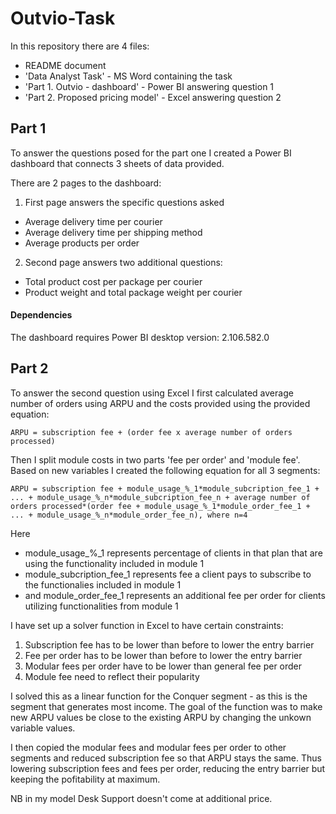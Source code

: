 # Outvio-Task

In this repository there are 4 files:
- README document
- 'Data Analyst Task' - MS Word containing the task
- 'Part 1. Outvio - dashboard' - Power BI answering question 1
- 'Part 2. Proposed pricing model' - Excel answering question 2

## Part 1

To answer the questions posed for the part one I created a Power BI dashboard that connects 3 sheets of data provided.

There are 2 pages to the dashboard:
1. First page answers the specific questions asked
 - Average delivery time per courier
 - Average delivery time per shipping method
 - Average products per order

2. Second page answers two additional questions:
  - Total product cost per package per courier
  - Product weight and total package weight per courier

#### Dependencies

The dashboard requires Power BI desktop version: 2.106.582.0

## Part 2

To answer the second question using Excel I first calculated average number of orders using ARPU and the costs provided using the provided equation: 

`
ARPU = subscription fee + (order fee x average number of orders processed)
`

Then I split module costs in two parts 'fee per order' and 'module fee'. Based on new variables I created the following equation for all 3 segments: 

`
ARPU = subscription fee + module_usage_%_1*module_subcription_fee_1 + ... + module_usage_%_n*module_subcription_fee_n + average number of orders processed*(order fee + module_usage_%_1*module_order_fee_1 + ... + module_usage_%_n*module_order_fee_n), where n=4
`

Here 
  - module_usage_%_1 represents percentage of clients in that plan that are using the functionality included in module 1
  - module_subcription_fee_1 represents fee a client pays to subscribe to the functionalies included in module 1
  - and module_order_fee_1 represents an additional fee per order for clients utilizing functionalities from module 1


I have set up a solver function in Excel to have certain constraints:
1. Subscription fee has to be lower than before to lower the entry barrier
2. Fee per order has to be lower than before to lower the entry barrier
3. Modular fees per order have to be lower than general fee per order
4. Module fee need to reflect their popularity



I solved this as a linear function for the Conquer segment - as this is the segment that generates most income. The goal of the function was to make new ARPU values be close to the existing ARPU by changing the unkown variable values.

I then copied the modular fees and modular fees per order to other segments and reduced subscription fee so that ARPU stays the same. Thus 
lowering subscription fees and fees per order, reducing the entry barrier but keeping the pofitability at maximum.

NB in my model Desk Support doesn't come at additional price.
